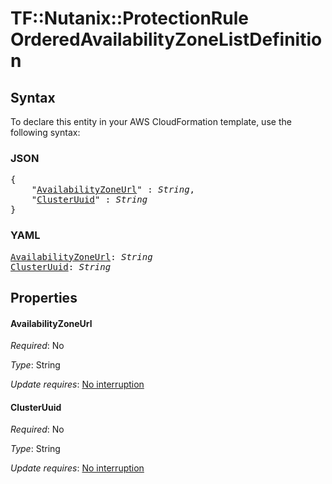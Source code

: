 # TF::Nutanix::ProtectionRule OrderedAvailabilityZoneListDefinition

## Syntax

To declare this entity in your AWS CloudFormation template, use the following syntax:

### JSON

<pre>
{
    "<a href="#availabilityzoneurl" title="AvailabilityZoneUrl">AvailabilityZoneUrl</a>" : <i>String</i>,
    "<a href="#clusteruuid" title="ClusterUuid">ClusterUuid</a>" : <i>String</i>
}
</pre>

### YAML

<pre>
<a href="#availabilityzoneurl" title="AvailabilityZoneUrl">AvailabilityZoneUrl</a>: <i>String</i>
<a href="#clusteruuid" title="ClusterUuid">ClusterUuid</a>: <i>String</i>
</pre>

## Properties

#### AvailabilityZoneUrl

_Required_: No

_Type_: String

_Update requires_: [No interruption](https://docs.aws.amazon.com/AWSCloudFormation/latest/UserGuide/using-cfn-updating-stacks-update-behaviors.html#update-no-interrupt)

#### ClusterUuid

_Required_: No

_Type_: String

_Update requires_: [No interruption](https://docs.aws.amazon.com/AWSCloudFormation/latest/UserGuide/using-cfn-updating-stacks-update-behaviors.html#update-no-interrupt)

